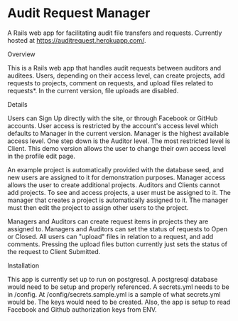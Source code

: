 # Audit Request Manager

A Rails web app for facilitating audit file transfers and requests. Currently hosted at https://auditrequest.herokuapp.com/.

Overview

This is a Rails web app that handles audit requests between auditors and auditees. Users, depending on their access level, can create projects, add requests to projects, comment on requests, and upload files related to requests*. In the current version, file uploads are disabled.

Details

Users can Sign Up directly with the site, or through Facebook or GitHub accounts. User access is restricted by the account's access level which defaults to Manager in the current version. Manager is the highest available access level. One step down is the Auditor level. The most restricted level is Client. This demo version allows the user to change their own access level in the profile edit page.

An example project is automatically provided with the database seed, and new users are assigned to it for demonstration purposes. Manager access allows the user to create additional projects. Auditors and Clients cannot add projects. To see and access projects, a user must be assigned to it. The manager that creates a project is automatically assigned to it. The manager must then edit the project to assign other users to the project.

Managers and Auditors can create request items in projects they are assigned to. Managers and Auditors can set the status of requests to Open or Closed. All users can "upload" files in relation to a request, and add comments. Pressing the upload files button currently just sets the status of the request to Client Submitted.

Installation

This app is currently set up to run on postgresql. A postgresql database would need to be setup and properly referenced. A secrets.yml needs to be in /config. At /config/secrets.sample.yml is a sample of what secrets.yml would be. The keys would need to be created. Also, the app is setup to read Facebook and Github authorization keys from ENV.
